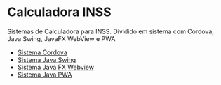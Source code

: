 # Calculadora INSS
Sistemas de Calculadora para INSS.
Dividido em sistema com Cordova, Java Swing, JavaFX WebView e PWA

* [Sistema Cordova](https://github.com/joaocabraldev/calculadora_inss/tree/master/calculadora_inss_cordova)
* [Sistema Java Swing](https://github.com/joaocabraldev/calculadora_inss/tree/master/calculadora_inss_java)
* [Sistema Java FX Webview](https://github.com/joaocabraldev/calculadora_inss/tree/master/calculadora_inss_fx-html)
* [Sistema Java PWA](https://github.com/joaocabraldev/calculadora_inss/tree/master/calculadora_inss_pwa)
